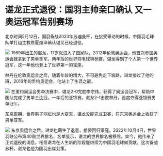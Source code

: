 # 谌龙正式退役：国羽主帅亲口确认 又一奥运冠军告别赛场

北京时间5月12日，国羽备战2023年苏迪曼杯，在接受采访的时候，中国羽毛球队单打组主教练夏煊泽确认谌龙已经退役。

![](https://inews.gtimg.com/news_bt/OUGMs8MAzHpjpGNgVSBc2zU1euBE8hvExZxzRQg9nVxNQAA/1000)
1989年出生的谌龙，17岁就进入了国家队，2012年伦敦奥运会，他首次参加奥运会就拿到了男单季军。两年后的世界羽毛球锦标赛，谌龙得到了个人第一个世界冠军，这一年他也登上了世界第一的宝座。

林丹在伦敦奥运会之后，随着年龄的增大，不可避免走下坡路，谌龙接过了他的班，2016年的里约奥运会，他站上了生涯之巅。

![](https://inews.gtimg.com/news_bt/OJOUTe1Id-GSGYHcV_plhNXk-r7AQfbR6Hg0aJWstKFX0AA/1000)
在里约奥运会男单决赛中，谌龙2-0完胜李宗伟，获得了奥运会冠军，帮助中国队完成了男单三连冠。一年后的亚锦赛，谌龙2-1击败林丹，首度夺得亚锦赛男单冠军。

东京周期，世界男子羽坛也是大变天，谌龙没能完成卫冕，在东京奥运会上收获了男单亚军。

![](https://inews.gtimg.com/news_bt/Oyglx78Q-YQbpMbPFjHUKFVpCGUwi06p7JAxCZ8D79h-AAA/1000)
东京奥运会之后，谌龙也萌生了退意，想要回归家庭。2022年10月4日，世界羽联公布第40周世界排名，名单显示，谌龙的世界排名被移除。如今，他传来了正式退役的消息，相信谌龙在人生新的阶段能继续为中国羽毛球做贡献。这次备战苏杯，谌龙也是为国羽出谋划策。

